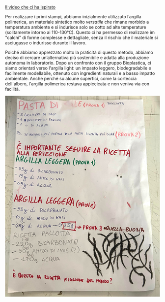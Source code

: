 
[Il video che ci ha ispirato](https://www.instagram.com/reel/DCU6_Y_o2Qw/?utm_source=ig_web_copy_link)

Per realizzare i primi stampi, abbiamo inizialmente utilizzato l’argilla polimerica, un materiale sintetico molto *versatile* che rimane morbido a temperatura ambiente e si indurisce solo se cotto ad alte temperature (solitamente intorno ai 110-130°C). Questo ci ha permesso di realizzare im "calchi" di forme complesse e dettagliate, senza il rischio che il materiale si asciugasse o indurisse durante il lavoro. 

Poiché abbiamo apprezzato molto la praticità di questo metodo, abbiamo deciso di cercare un’alternativa più sostenibile e adatta alla produzione autonoma in laboratorio. Dopo un confronto con il gruppo Bioplastica, ci siamo orientati verso l'argilla light: un impasto leggero, biodegradabile e facilmente modellabile, ottenuto con ingredienti naturali e a basso impatto ambientale. Anche perché su alcune superfici, come la corteccia dell'albero, l'argilla polimerica restava appiccicata e non veniva via con facilità.

![alt text](../../images/ricetteargilla.jpg)

